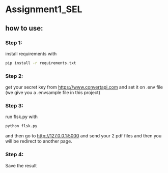 # Assignment1_SEL


## how to use:

### Step 1:

install requirements with 
```sh
pip install -r requirements.txt
```

### Step 2:
get your secret key from https://www.convertapi.com and set it on .env file (we give you a .envsample file in this project)

### Step 3:
run flsk.py with
```sh
python flsk.py
```
and then go to http://127.0.0.1:5000 and send your 2 pdf files
and then you will be redirect to another page.

### Step 4:
Save the result
